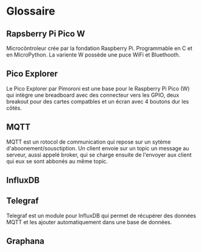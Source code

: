 # Glossaire

## Rapsberry Pi Pico W
Microcôntroleur crée par la fondation Raspberry Pi. Programmable en C et en MicroPython. La variente W possède une puce WiFi et Bluethooth.

## Pico Explorer
Le Pico Explorer par Pimoroni est une base pour le Raspberry Pi Pico (W) qui intègre une breadboard avec des connecteur vers les GPIO, deux breakout pour des cartes compatbles et un écran avec 4 boutons dur les côtés.

## MQTT
MQTT est un rotocol de communication qui repose sur un sytème d'aboonement/sousctiption. Un client envoie sur un topic un message au serveur, aussi appelé broker, qui se charge ensuite de l'envoyer aux client qui eux se sont abbonés au même topic.

## InfluxDB

## Telegraf
Telegraf est un module pour InfluxDB qui permet de récupérer des données MQTT et les ajouter automatiquement dans une base de données.

## Graphana